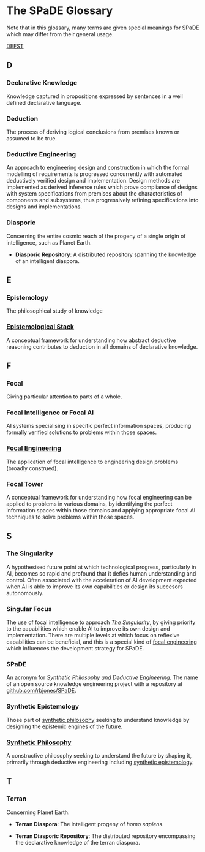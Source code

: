 # The SPaDE Glossary

Note that in this glossary, many terms are given special meanings for SPaDE which may differ from their general usage.

[D](#d)[E](#e)[F](#f)[S](#s)[T](#t)

## D

### Declarative Knowledge

Knowledge captured in propositions expressed by sentences in a well defined declarative language.

### Deduction

The process of deriving logical conclusions from premises known or assumed to be true.

### Deductive Engineering

An approach to engineering design and construction in which the formal modelling of requirements is progressed concurrently with automated deductively verified design and implementation.
Design methods are implemented as derived inference rules which prove compliance of designs with system specifications from premises about the characteristics of components and subsystems, thus progressively refining specifications into designs and implementations.

### Diasporic

Concerning the entire cosmic reach of the progeny of a single origin of intelligence, such as Planet Earth.

- **Diasporic Repository**: A distributed repository spanning the knowledge of an  intelligent diaspora.

## E

### Epistemology

The philosophical study of knowledge

### [Epistemological Stack](tlph003.md)

A conceptual framework for understanding how abstract deductive reasoning contributes to deduction in all domains of declarative knowledge.

## F

### Focal

Giving particular attention to parts of a whole.

### Focal Intelligence or Focal AI

AI systems specialising in specific perfect information spaces, producing formally verified solutions to problems within those spaces.

### [Focal Engineering](tlph004.md)

The application of focal intelligence to engineering design problems (broadly construed).

### [Focal Tower](tlph004.md/#a-focal-tower)

A conceptual framework for understanding how focal engineering can be applied to problems in various domains, by identifying the perfect information spaces within those domains and applying appropriate focal AI techniques to solve problems within those spaces.

## S

### The Singularity

A hypothesised future point at which technological progress, particularly in AI, becomes so rapid and profound that it defies human understanding and control.
Often associated with the acceleration of AI development expected when AI is able to improve its own capabilities or design its succesors autonomously.

### Singular Focus

The use of focal intelligence to approach [*The Singularity*](#the-singularity), by giving priority to the capabilities which enable AI to improve its own design and implementation.
There are multiple levels at which focus on reflexive capabilities can be beneficial, and this is a special kind of [focal engineering](#focal-engineering) which influences the development strategy for SPaDE.

### SPaDE

An acronym for *Synthetic Philosophy and Deductive Engineering*.
The name of an open source knowledge engineering project with a repository at [github.com/rbjones/SPaDE](https://github.com/rbjones/SPaDE).

### Synthetic Epistemology

Those part of [synthetic philosophy](#synthetic-philosophy) seeking to understand knowledge by designing the epistemic engines of the future.

### [Synthetic Philosophy](tlph002.md)

A constructive philosophy seeking to understand the future by shaping it, primarily through deductive engineering including [synthetic epistemology](#synthetic-epistemology).

## T

### Terran

Concerning Planet Earth.

- **Terran Diaspora**: The intelligent progeny of *homo sapiens*.

- **Terran Diasporic Repository**: The distributed repository encompassing the declarative knowledge of the terran diaspora.
